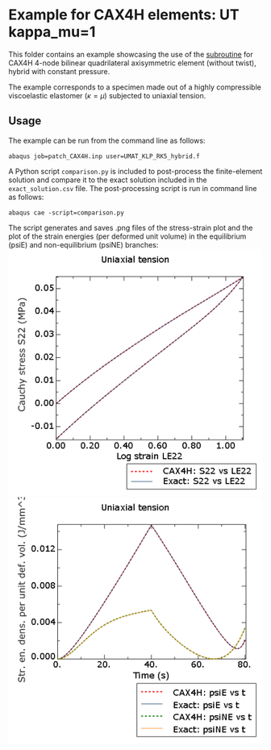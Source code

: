 # Example for CAX4H elements: UT kappa_mu=1

This folder contains an example showcasing the use of the [subroutine](/UMAT_KLP_RK5_hybrid.f) for CAX4H 4-node bilinear quadrilateral axisymmetric element (without twist), hybrid with constant pressure.

The example corresponds to a specimen made out of a highly compressible viscoelastic elastomer ($\kappa=\mu$) subjected to uniaxial tension. 

## Usage

The example can be run from the command line as follows:
```
abaqus job=patch_CAX4H.inp user=UMAT_KLP_RK5_hybrid.f
```

A Python script `comparison.py` is included to post-process the finite-element solution and compare it to the exact solution included in the `exact_solution.csv` file. The post-processing script is run in command line as follows:
```
abaqus cae -script=comparison.py
```
The script generates and saves .png files of the stress-strain plot and the plot of the strain energies (per deformed unit volume) in the equilibrium (psiE) and non-equilibrium (psiNE) branches:
![Stress vs strain](S22%20vs%20LE22.png)
![Energy densities](psis%20vs%20t.png)
